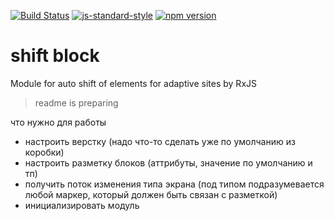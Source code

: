 [![Build Status](https://travis-ci.org/RGRU/shift-block.svg?branch=master)](https://travis-ci.org/RGRU/shift-block)
[![js-standard-style](https://img.shields.io/badge/code%20style-standard-brightgreen.svg)](http://standardjs.com)
[![npm version](https://badge.fury.io/js/shift-block.svg)](https://badge.fury.io/js/shift-block)

# shift block
Module for auto shift of elements for adaptive sites by RxJS

> readme is preparing

что нужно для работы

  * настроить верстку (надо что-то сделать уже по умолчанию из коробки)
  * настроить разметку блоков (аттрибуты, значение по умолчанию и тп)
  * получить поток изменения типа экрана (под типом подразумевается любой маркер, который должен быть связан с разметкой)
  * инициализировать модуль
